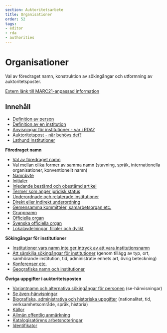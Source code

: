 ```yaml
---
section: Auktoritetsarbete
title: Organisationer
order: 52
tags:
- editor
- rda
- authorities
---
```


# Organisationer

Val av föredraget namn, konstruktion av sökingångar och utformning av auktoritetsposter.

[Extern länk till MARC21-anpassad information](https://www.kb.se/rdakatalogisering/Auktoritetsarbete/Institutioner/)

## Innehåll

* [Definition av person](#paragraph1)
* [Definition av en institution](#paragraph1)
* [Anvisningar för institutioner - var i RDA?](#paragraph1)
* [Auktoritetspost - när behövs det?](#paragraph1)
* [Lathund Institutioner](#paragraph1)

**Föredraget namn**
* [Val av föredraget namn](#paragraph1)
* [Val mellan olika former av samma namn](#paragraph1) (stavning, språk, internationella organisationer, konventionellt namn)
* [Namnbyte](#paragraph1)
* [Initialer](#paragraph1)
* [Inledande bestämd och obestämd artikel](#paragraph1)
* [Termer som anger juridisk status](#paragraph1)
* [Underordnade och relaterade institutioner](#paragraph1)
* [Direkt eller indirekt underordning](#paragraph1)
* [Gemensamma kommittéer, samarbetsorgan etc.](#paragraph1)
* [Gruppnamn](#paragraph1)
* [Officiella organ](#paragraph1)
* [Svenska officiella organ](#paragraph1)
* [Lokalavdelningar, filialer och dylikt](#paragraph1)

**Sökingångar för institutioner**
* [Institutioner vars namn inte ger intryck av att vara institutionsnamn](#paragraph1)
* [Att särskilja sökingångar för institutioner](#paragraph1) (genom tillägg av typ, ort, samhörande institution, tid, administrativ enhets art, övrig beteckning)
* [Konferenser etc.](#paragraph1)
* [Geografiska namn och institutioner](#paragraph1)

**Övriga uppgifter i auktoritetsposten**
* [Variantnamn och alternativa sökingångar för personen](#paragraph1) (se-hänvisningar)
* [Se även-hänvisningar](#paragraph1)
* [Biografiska, administrativa och historiska uppgifter](#paragraph1) (nationalitet, tid, verksamhetsområde, språk, historia)
* [Källor](#paragraph1)
* [Allmän offentlig anmärkning](#paragraph1)
* [Katalogisatörens arbetsnoteringar](#paragraph1)
* [Identifikator](#paragraph1)
